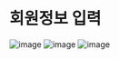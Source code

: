 # 회원정보 입력
![image](https://user-images.githubusercontent.com/102707554/172828448-e267fcde-64f1-4a20-b28e-1b13349cdf9b.png)
![image](https://user-images.githubusercontent.com/102707554/172828564-fcbf9324-14d4-4f4e-b6aa-3c0feae78982.png)
![image](https://user-images.githubusercontent.com/102707554/172828667-66c4abcf-df83-4262-8cd7-1ff2928df518.png)


